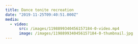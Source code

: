 ```yaml
---
title: Dance tonite recreation
date: "2019-11-25T09:40:51.000Z"
media:
  - video:
      src: /images/1198899340456157184-0-video.mp4
      image: /images/1198899340456157184-0-thumbnail.jpg
---
```

